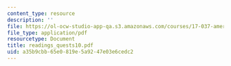 ```yaml
---
content_type: resource
description: ''
file: https://ol-ocw-studio-app-qa.s3.amazonaws.com/courses/17-037-american-political-thought-spring-2004/a35b9cbb65e0819e5a9247e03e6cedc2_readings_quests10.pdf
file_type: application/pdf
resourcetype: Document
title: readings_quests10.pdf
uid: a35b9cbb-65e0-819e-5a92-47e03e6cedc2
---
```

